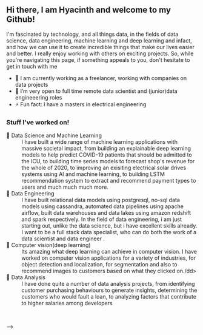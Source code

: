 ## Hi there,  I am Hyacinth and welcome to my Github! 


 I'm fascinated by technology, and all things data, in the fields of data science, data engineering, machine learning and deep learning and infact,
and how we can use it to create incredible things that make our lives
easier and better. I really enjoy working with others on exciting projects.
So, while you're navigating this page, if something appeals to you,
don't hesitate to get in touch with me

- 🔭 I am currently working as a freelancer, working with companies on data projects
- 🌱 I’m very open to full time remote data scientist and (junior)data engineeering roles
- ⚡ Fun fact: I have a masters in electrical engineering

### Stuff I've worked on!
<dl>
  <dt>🔭 Data Science and Machine Learning </dt>
  <dd>I have built a wide range of machine learning applications with massive societal impact, from building an explainable deep learning models to help predict COVID-19 patients that should be admitted to the ICU,  to building time series models to forecast shop's revenue for the whole of 2020, to improving an exisiting electrical solar drives systems using AI and machine learning, to building LSTM recommendation system to extract and recommend payment types to users and much much much more.</dd>
 
 <dt>🔭 Data Engineering </dt>
  <dd>I have built relational data models using postgresql, no-sql data models using cassandra, automated data pipelines using apache airflow, built data warehouses and data lakes using amazon redshift and spark respectively. In the field of data engineering, i am just starting out, unlike the data science, but i have excellent skills already. I want to be a full stack data specialist, who can do both the work of a data scientist and data engineer .</dd>
 
  <dt>🌱 Computer vision(deep learning)</dt>
  <dd>Its amazing what deep learning can achieve in computer vision. I have worked on computer vision applications for a variety of industries, for object detection and localization, for segmentation and also to recommend images to customers based on what they clicked on./dd>
  <dt>👯 Data Analysis</dt>
  <dd> I have done quite a number of data analysis projects, from identifying customer purchasing behaviours to generate insights,
  determining the customers who would fault a loan, to analyzing factors that contribute to higher salaries among developers</dd>
</dl>



<br />

-->
